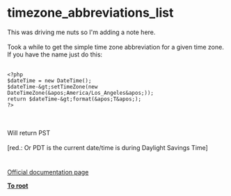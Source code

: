 # timezone_abbreviations_list



This was driving me nuts so I&apos;m adding a note here.<br><br>Took a while to get the simple time zone abbreviation for a given time zone. If you have the name just do this:<br><br>

```
<?php
$dateTime = new DateTime();
$dateTime-&gt;setTimeZone(new DateTimeZone(&apos;America/Los_Angeles&apos;));
return $dateTime-&gt;format(&apos;T&apos;);
?>
```
<br><br>Will return PST<br><br>[red.: Or PDT is the current date/time is during Daylight Savings Time]  

#

[Official documentation page](https://www.php.net/manual/en/function.timezone-abbreviations-list.php)

**[To root](/README.md)**